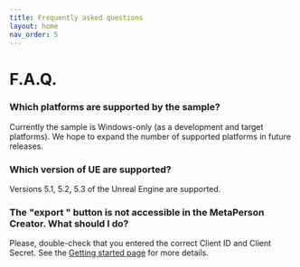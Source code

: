 ```yaml
---
title: Frequently asked questions
layout: home
nav_order: 5
---
```


# F.A.Q.

### Which platforms are supported by the sample?

Currently the sample is Windows-only (as a development and target platforms). We hope to expand the number of supported platforms in future releases.

### Which version of UE are supported?

Versions 5.1, 5.2, 5.3 of the Unreal Engine are supported.

### The "export " button is not accessible in the MetaPerson Creator. What should I do?

Please, double-check that you entered the correct Client ID and Client Secret. See the [Getting started page](getting_started) for more details.
